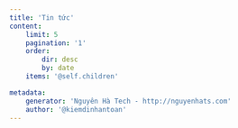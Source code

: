 ```yaml
---
title: 'Tin tức'
content:
    limit: 5
    pagination: '1'
    order:
        dir: desc
        by: date
    items: '@self.children'

metadata:
    generator: 'Nguyên Hà Tech - http://nguyenhats.com'
    author: '@kiemdinhantoan'
---
```


